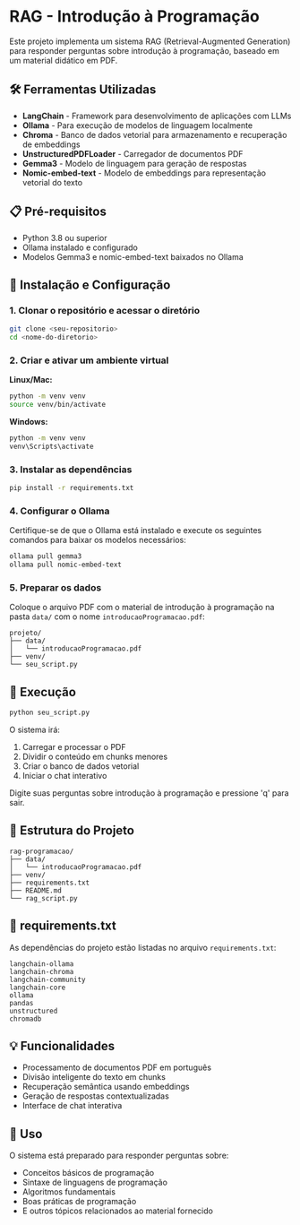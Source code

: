 # RAG - Introdução à Programação

Este projeto implementa um sistema RAG (Retrieval-Augmented Generation) para responder perguntas sobre introdução à programação, baseado em um material didático em PDF.

## 🛠️ Ferramentas Utilizadas

- **LangChain** - Framework para desenvolvimento de aplicações com LLMs
- **Ollama** - Para execução de modelos de linguagem localmente
- **Chroma** - Banco de dados vetorial para armazenamento e recuperação de embeddings
- **UnstructuredPDFLoader** - Carregador de documentos PDF
- **Gemma3** - Modelo de linguagem para geração de respostas
- **Nomic-embed-text** - Modelo de embeddings para representação vetorial do texto

## 📋 Pré-requisitos

- Python 3.8 ou superior
- Ollama instalado e configurado
- Modelos Gemma3 e nomic-embed-text baixados no Ollama

## 🔧 Instalação e Configuração

### 1. Clonar o repositório e acessar o diretório

```bash
git clone <seu-repositorio>
cd <nome-do-diretorio>
```

### 2. Criar e ativar um ambiente virtual

**Linux/Mac:**
```bash
python -m venv venv
source venv/bin/activate
```

**Windows:**
```bash
python -m venv venv
venv\Scripts\activate
```

### 3. Instalar as dependências

```bash
pip install -r requirements.txt
```

### 4. Configurar o Ollama

Certifique-se de que o Ollama está instalado e execute os seguintes comandos para baixar os modelos necessários:

```bash
ollama pull gemma3
ollama pull nomic-embed-text
```

### 5. Preparar os dados

Coloque o arquivo PDF com o material de introdução à programação na pasta `data/` com o nome `introducaoProgramacao.pdf`:

```
projeto/
├── data/
│   └── introducaoProgramacao.pdf
├── venv/
└── seu_script.py
```

## 🚀 Execução

```bash
python seu_script.py
```

O sistema irá:
1. Carregar e processar o PDF
2. Dividir o conteúdo em chunks menores
3. Criar o banco de dados vetorial
4. Iniciar o chat interativo

Digite suas perguntas sobre introdução à programação e pressione 'q' para sair.

## 📁 Estrutura do Projeto

```
rag-programacao/
├── data/
│   └── introducaoProgramacao.pdf
├── venv/
├── requirements.txt
├── README.md
└── rag_script.py
```

## 📝 requirements.txt

As dependências do projeto estão listadas no arquivo `requirements.txt`:

```
langchain-ollama
langchain-chroma
langchain-community
langchain-core
ollama
pandas
unstructured
chromadb
```

## 💡 Funcionalidades

- Processamento de documentos PDF em português
- Divisão inteligente do texto em chunks
- Recuperação semântica usando embeddings
- Geração de respostas contextualizadas
- Interface de chat interativa

## 🎯 Uso

O sistema está preparado para responder perguntas sobre:
- Conceitos básicos de programação
- Sintaxe de linguagens de programação
- Algoritmos fundamentais
- Boas práticas de programação
- E outros tópicos relacionados ao material fornecido

